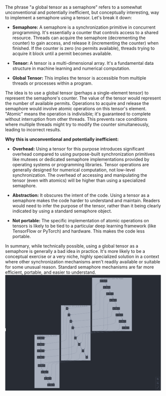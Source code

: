The phrase "a global tensor as a semaphore" refers to a somewhat unconventional and potentially inefficient, but conceptually interesting, way to implement a semaphore using a tensor. Let's break it down:

* **Semaphore:** A semaphore is a synchronization primitive in concurrent programming.  It's essentially a counter that controls access to a shared resource.  Threads can acquire the semaphore (decrementing the counter) to gain access, and release it (incrementing the counter) when finished. If the counter is zero (no permits available), threads trying to acquire it block until a permit becomes available.

* **Tensor:** A tensor is a multi-dimensional array.  It's a fundamental data structure in machine learning and numerical computation.

* **Global Tensor:** This implies the tensor is accessible from multiple threads or processes within a program.

The idea is to use a global tensor (perhaps a single-element tensor) to represent the semaphore's counter.  The value of the tensor would represent the number of available permits.  Operations to acquire and release the semaphore would involve atomic operations on this tensor's element.  "Atomic" means the operation is indivisible; it's guaranteed to complete without interruption from other threads.  This prevents race conditions where multiple threads might try to modify the counter simultaneously, leading to incorrect results.

**Why this is unconventional and potentially inefficient:**

* **Overhead:**  Using a tensor for this purpose introduces significant overhead compared to using purpose-built synchronization primitives like mutexes or dedicated semaphore implementations provided by operating systems or programming libraries.  Tensor operations are generally designed for numerical computation, not low-level synchronization.  The overhead of accessing and manipulating the tensor (even with atomics) will be higher than using a specialized semaphore.

* **Abstraction:**  It obscures the intent of the code.  Using a tensor as a semaphore makes the code harder to understand and maintain.  Readers would need to infer the purpose of the tensor, rather than it being clearly indicated by using a standard semaphore object.

* **Not portable:**  The specific implementation of atomic operations on tensors is likely to be tied to a particular deep learning framework (like TensorFlow or PyTorch) and hardware. This makes the code less portable.


In summary, while technically possible, using a global tensor as a semaphore is generally a bad idea in practice. It's more likely to be a conceptual exercise or a very niche, highly specialized solution in a context where other synchronization mechanisms aren't readily available or suitable for some unusual reason.  Standard semaphore mechanisms are far more efficient, portable, and easier to understand.
![](assets/register-permutation-FP8.png)
